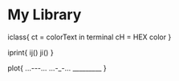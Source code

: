 # My Library

iclass{
    ct = colorText in terminal
    cH = HEX color
}

iprint{
    ij()
    ji()
}

plot{
    ...---...
    ...-_-...
    _________
}